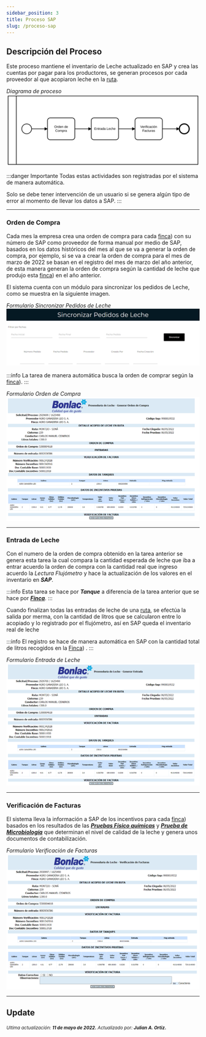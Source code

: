 ```yaml
---
sidebar_position: 3
title: Proceso SAP
slug: /proceso-sap
---
```


## Descripción del Proceso

Este proceso mantiene el inventario de Leche actualizado en SAP y crea las cuentas por pagar para los productores, se generan procesos por cada proveedor al que acopiaron leche en la [ruta](./informacion-general-proveeduria-de-leche.md#rutas).

*Diagrama de proceso*
![Diagrama de Proceso](./proceso-sap.svg "Diagrama de Proceso")

:::danger Importante
Todas estas actividades son registradas por el sistema de manera automática.  

Solo se debe tener intervención de un usuario si se genera algún tipo de error al momento de llevar los datos a SAP.
:::

***

### Orden de Compra

Cada mes la empresa crea una orden de compra para cada [finca](./informacion-general-proveeduria-de-leche.md#fincas)) con su número de SAP como proveedor de forma manual por medio de SAP, basados en los datos históricos del mes al que se va a generar la orden de compra, por ejemplo, si se va a crear la orden de compra para el mes de marzo de 2022 se basan en el registro del mes de marzo del año anterior, de esta manera generan la orden de compra según la cantidad de leche que produjo esta [finca](./informacion-general-proveeduria-de-leche.md#fincas)) en el año anterior.  

El sistema cuenta con un módulo para sincronizar los pedidos de Leche, como se muestra en la siguiente imagen.

*Formulario Sincronizar Pedidos de Leche*
![Formulario sincronizar pedidos de leche](./sincronizar-pedidos-de-leche.PNG "sincronizar pedidos de leche")

:::info
La tarea de manera automática busca la orden de comprar según la [finca](./informacion-general-proveeduria-de-leche.md#fincas)).
:::

*Formulario Orden de Compra*
![Formulario Orden de Compra](./formulario-orden-de-compra.png "sincronizar Orden de Compra")

***

### Entrada de Leche

Con el numero de la orden de compra obtenido en la tarea anterior se genera esta tarea la cual compara la cantidad esperada de leche que iba a entrar acuerdo la orden de compra con la cantidad real que ingreso acuerdo la *Lectura Flujómetro* y hace la actualización de los valores en el inventario en ***SAP***.

:::info
Esta tarea se hace por ***Tanque*** a diferencia de la tarea anterior que se hace por ***[Finca](./informacion-general-proveeduria-de-leche.md)***.
:::

Cuando finalizan todas las entradas de leche de una [ruta](./informacion-general-proveeduria-de-leche.md#rutas), se efectúa la salida por merma, con la cantidad de litros que se calcularon entre lo acopiado y lo registrado por el flujómetro, así en SAP queda el inventario real de leche

:::info
El registro se hace de manera automática en SAP con la cantidad total de litros recogidos en la [Finca](./informacion-general-proveeduria-de-leche.md#fincas)) .
:::

*Formulario Entrada de Leche*
![Formulario Entrada de Leche](./formulario-entrada-de-leche.png "Formulario Entrada de Leche")

***

### Verificación de Facturas

El sistema lleva la información a SAP de los incentivos para cada [finca](./informacion-general-proveeduria-de-leche.md#fincas)) basados en los resultados de las ***[Pruebas Físico químicas](./ejecucion-de-ruta.md)*** y ***[Prueba de Microbiología](./ejecucion-de-ruta.md)*** que determinan el nivel de calidad de la leche y genera unos documentos de contabilización.

*Formulario Verificación de Facturas*
![Formulario Verificación de Facturas](./formulario-verificacion-de-facturas.png "Formulario Verificación de Facturas")

***

## Update

<div class="ultima-actualizacion">
  <small>
    <i>
      Ultima actualización:
      <b> 11 de mayo de 2022.</b>
    </i>
  </small>

  <small>
    <i>
      Actualizado por:
      <b> Julian A. Ortiz.</b>
    </i>
  </small>
</div>
